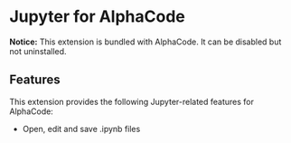 # Jupyter for AlphaCode

**Notice:** This extension is bundled with AlphaCode. It can be disabled but not uninstalled.

## Features

This extension provides the following Jupyter-related features for AlphaCode:

- Open, edit and save .ipynb files
